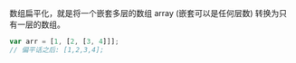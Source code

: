 数组扁平化，就是将一个嵌套多层的数组 array (嵌套可以是任何层数) 转换为只有一层的数组。

```js
var arr = [1, [2, [3, 4]]];
// 偏平话之后: [1,2,3,4];
```